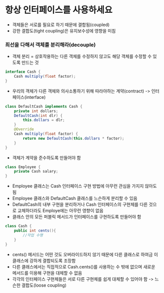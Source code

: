 # 항상 인터페이스를 사용하세요

- 객체들은 서로를 필요로 하기 때문에 결합됨(coupled)
- 강한 결합도(tight coupling)은 유지보수성에 영향을 미침

### 최선을 다해서 객체를 분리해라(decouple)
- 객체 분리 = 상호작용하는 다른 객체를 수정하지 않고도 해당 객체를 수정할 수 있도록 만드는 것

```java
interface Cash {
    Cash multiply(float factor);
}
```

- 우리의 객체가 다른 객체와 의사소통하기 위해 따라야하는 계약(contract) -> 인터페이스(interface)

```java
class DefaultCash implements Cash {
    private int dollars;
    DefaultCash(int dlr) {
        this.dollars = dlr;
    }
    @Override
    Cash multiply(float factor) {
        return new DefaultCash(this.dollars * factor);
    }
}
```

- 객체가 계약을 준수하도록 만들어야 함

```java
class Employee {
    private Cash salary;
}
```

- Employee 클래스는 Cash 인터페이스 구현 방법에 아무런 관심을 가지지 않아도 됨
- Employee 클래스와 DefaultCash 클래스를 느슨하게 분리할 수 있음
- DefaultCash의 내부 구현을 분리하거나 Cash 인터페이스의 구현체를 다른 것으로 교체하더라도 Employe에는 아무런 영향이 없음
- 클래스 안의 모든 퍼블릭 메서드가 인터페이스를 구현하도록 만들어야 함

```java
class Cash {
    public int cents(){
        //작업 수행
    }
}
```

- cents() 메서드는 어떤 것도 오버라이드하지 않기 때문에 다른 클래스로 하여금 이 클래스에 강하게 결합되도록 조장함
- 다른 클래스에서는 직접적으로 Cash.cents()를 사용하는 수 밖에 없으며 새로운 메서드를 이용해 구현을 대체할 수 없음
- 각각의 인터페이스 구현체들은 서로 다른 구현체를 쉽게 대체할 수 있어야 함 -> 느슨한 결합도(loose coupling)